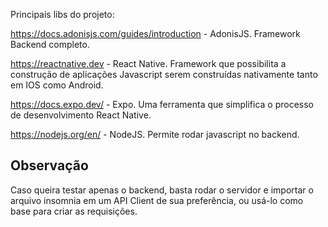 Principais libs do projeto:

https://docs.adonisjs.com/guides/introduction - AdonisJS. Framework Backend completo.

https://reactnative.dev - React Native. Framework que possibilita a construção de aplicações Javascript serem construídas nativamente tanto em IOS como Android.

https://docs.expo.dev/ - Expo. Uma ferramenta que simplifica o processo de desenvolvimento React Native.

https://nodejs.org/en/ - NodeJS. Permite rodar javascript no backend.

## Observação

Caso queira testar apenas o backend, basta rodar o servidor e importar o arquivo insomnia em um API Client de sua preferência, ou usá-lo como base para criar as requisições.
